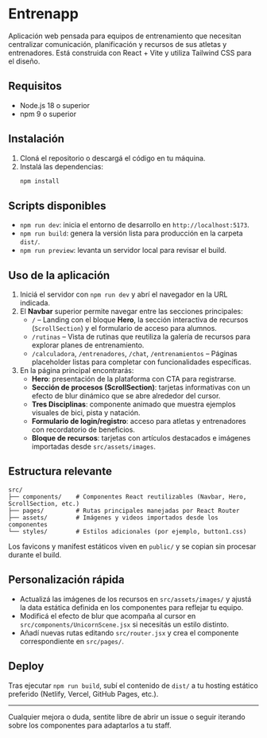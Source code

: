 # Entrenapp

Aplicación web pensada para equipos de entrenamiento que necesitan centralizar comunicación, planificación y recursos de sus atletas y entrenadores. Está construida con React + Vite y utiliza Tailwind CSS para el diseño.

## Requisitos
- Node.js 18 o superior
- npm 9 o superior

## Instalación
1. Cloná el repositorio o descargá el código en tu máquina.
2. Instalá las dependencias:
   ```bash
   npm install
   ```

## Scripts disponibles
- `npm run dev`: inicia el entorno de desarrollo en `http://localhost:5173`.
- `npm run build`: genera la versión lista para producción en la carpeta `dist/`.
- `npm run preview`: levanta un servidor local para revisar el build.

## Uso de la aplicación
1. Iniciá el servidor con `npm run dev` y abrí el navegador en la URL indicada.
2. El **Navbar** superior permite navegar entre las secciones principales:
   - `/` – Landing con el bloque **Hero**, la sección interactiva de recursos (`ScrollSection`) y el formulario de acceso para alumnos.
   - `/rutinas` – Vista de rutinas que reutiliza la galería de recursos para explorar planes de entrenamiento.
   - `/calculadora`, `/entrenadores`, `/chat`, `/entrenamientos` – Páginas placeholder listas para completar con funcionalidades específicas.
3. En la página principal encontrarás:
   - **Hero**: presentación de la plataforma con CTA para registrarse.
   - **Sección de procesos (ScrollSection)**: tarjetas informativas con un efecto de blur dinámico que se abre alrededor del cursor.
   - **Tres Disciplinas**: componente animado que muestra ejemplos visuales de bici, pista y natación.
   - **Formulario de login/registro**: acceso para atletas y entrenadores con recordatorio de beneficios.
   - **Bloque de recursos**: tarjetas con artículos destacados e imágenes importadas desde `src/assets/images`.

## Estructura relevante
```
src/
├── components/    # Componentes React reutilizables (Navbar, Hero, ScrollSection, etc.)
├── pages/         # Rutas principales manejadas por React Router
├── assets/        # Imágenes y videos importados desde los componentes
└── styles/        # Estilos adicionales (por ejemplo, button1.css)
```
Los favicons y manifest estáticos viven en `public/` y se copian sin procesar durante el build.

## Personalización rápida
- Actualizá las imágenes de los recursos en `src/assets/images/` y ajustá la data estática definida en los componentes para reflejar tu equipo.
- Modificá el efecto de blur que acompaña al cursor en `src/components/UnicornScene.jsx` si necesitás un estilo distinto.
- Añadí nuevas rutas editando `src/router.jsx` y crea el componente correspondiente en `src/pages/`.

## Deploy
Tras ejecutar `npm run build`, subí el contenido de `dist/` a tu hosting estático preferido (Netlify, Vercel, GitHub Pages, etc.).

---
Cualquier mejora o duda, sentite libre de abrir un issue o seguir iterando sobre los componentes para adaptarlos a tu staff.
